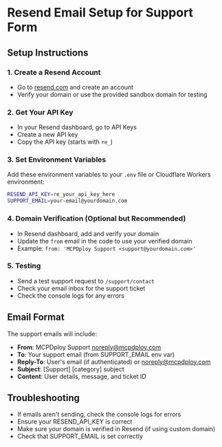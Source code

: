 # Resend Email Setup for Support Form

## Setup Instructions

### 1. Create a Resend Account
- Go to [resend.com](https://resend.com) and create an account
- Verify your domain or use the provided sandbox domain for testing

### 2. Get Your API Key
- In your Resend dashboard, go to API Keys
- Create a new API key
- Copy the API key (starts with `re_`)

### 3. Set Environment Variables

Add these environment variables to your `.env` file or Cloudflare Workers environment:

```bash
RESEND_API_KEY=re_your_api_key_here
SUPPORT_EMAIL=your-email@yourdomain.com
```

### 4. Domain Verification (Optional but Recommended)
- In Resend dashboard, add and verify your domain
- Update the `from` email in the code to use your verified domain
- Example: `from: 'MCPDploy Support <support@yourdomain.com>'`

### 5. Testing
- Send a test support request to `/support/contact`
- Check your email inbox for the support ticket
- Check the console logs for any errors

## Email Format

The support emails will include:
- **From**: MCPDploy Support <noreply@mcpdploy.com>
- **To**: Your support email (from SUPPORT_EMAIL env var)
- **Reply-To**: User's email (if authenticated) or noreply@mcpdploy.com
- **Subject**: [Support] [category] subject
- **Content**: User details, message, and ticket ID

## Troubleshooting

- If emails aren't sending, check the console logs for errors
- Ensure your RESEND_API_KEY is correct
- Make sure your domain is verified in Resend (if using custom domain)
- Check that SUPPORT_EMAIL is set correctly 